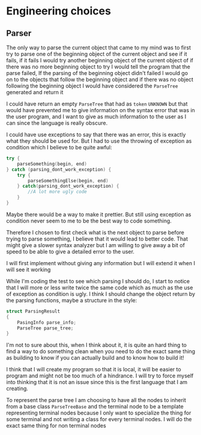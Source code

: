 <!-- vim: set spell spelllang=en_us: -->
# Engineering choices

## Parser
The only way to parse the current object that came to my mind was to first
try to parse one of the beginning object of the current object
and see if it fails, if it fails I would try another beginning
object of the current object of if there was no more beginning object
to try I would tell the program that the parse failed, If the
parsing of the beginning object didn't failed I would go on to
the objects that follow the beginning object and if there was no
object following the beginning object I would have considered
the `ParseTree` generated and return it

I could have return an empty `ParseTree` that had as `token`
`UNKNOWN` but that would have prevented me to give information
on the syntax error that was in the user program, and I want to
give as much information to the user as I can since the
language is really obscure.

I could have use exceptions to say that there was an error, this
is exactly what they should be used for. But I had to use the
throwing of exception as condition which I believe to be quite awful:
```cpp
try {
	parseSomething(begin, end)
} catch (parsing_dont_work_exception) {
	try {
		parseSomethingElse(begin, end)
	} catch(parsing_dont_work_exception) {
		//A lot more ugly code
	}
}
```
Maybe there would be a way to make it prettier. But still using
exception as condition never seem to me to be the best way to
code something.

Therefore I chosen to first check what is the next object to
parse before trying to parse something, I believe that it would
lead to better code. That might give a slower syntax analyzer
but I am willing to give away a bit of speed to be able to give
a detailed error to the user.

I will first implement without giving any information but I will
extend it when I will see it working

While I'm coding the test to see which parsing I should do, I start
to notice that I will more or less write twice the same code which
as much as the use of exception as condition is ugly. I think
I should change the object return by the parsing functions,
maybe a structure in the style:
```cpp
struct ParsingResult
{
	PasingInfo parse_info;
	ParseTree parse_tree;
}
```
I'm not to sure about this, when I think about it, it is quite an
hard thing to find a way to do something clean when you need to
do the exact same thing as building to know if you can actually
build and to know how to build it!

I think that I will create my program so that it is local, it
will be easier to program and might not be too much of a hindrance.
I will try to force myself into thinking that it is not an issue
since this is the first language that I am creating.

To represent the parse tree I am choosing to have all the nodes
to inherit from a base class `ParseTreeBase` and the terminal node
to be a template representing terminal nodes because I only want to
specialize the thing for some terminal and not writing a class
for every terminal nodes. I will do the exact same thing for non
terminal nodes
